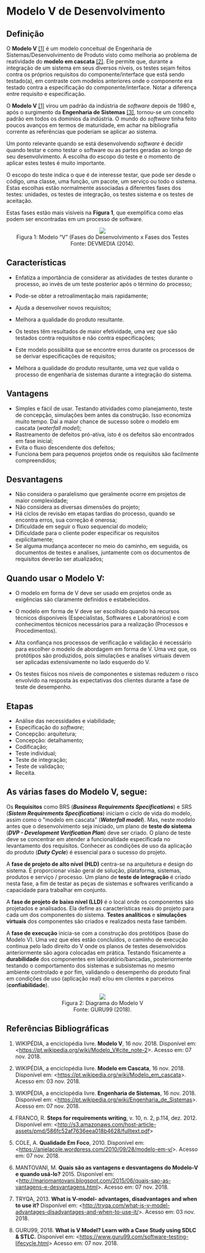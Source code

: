 
# Modelo V de Desenvolvimento

## **Definição**

O **Modelo V** [[1]](https://pt.wikipedia.org/wiki/Modelo_V#cite_note-2)  é um modelo conceitual de Engenharia de Sistemas/Desenvolvimento de Produto visto como melhoria ao problema de reatividade do **modelo em cascata** [[2]](https://pt.wikipedia.org/wiki/Modelo_em_cascata). Ele permite que, durante a integração de um sistema em seus diversos níveis, os testes sejam feitos contra os próprios requisitos do componente/interface que está sendo testado(a), em contraste com modelos anteriores onde o componente era testado contra a especificação do componente/interface. Notar a diferença entre requisito e especificação.


O **Modelo V** [[1]](https://pt.wikipedia.org/wiki/Modelo_V#cite_note-2) virou um padrão da indústria de *software* depois de 1980 e, após o surgimento da **Engenharia de Sistemas** [[3]](https://pt.wikipedia.org/wiki/Engenharia_de_Sistemas), tornou-se um conceito padrão em todos os domínios da indústria. O mundo do *software* tinha feito poucos avanços em termos de maturidade, em achar na bibliografia corrente as referências que poderiam se 
aplicar ao sistema.

Um ponto relevante quando se está desenvolvendo *software* é decidir quando testar e como testar o software ou as partes geradas ao longo de seu desenvolvimento. A escolha do escopo do teste e o momento de aplicar estes testes é muito importante.

O escopo do teste indica o que é de interesse testar, que pode ser desde o código, uma classe, uma função, um pacote, um serviço ou todo o sistema. Estas escolhas estão normalmente associadas a diferentes fases dos testes: unidades, os testes de integração, os testes sistema e os testes de aceitação.

Estas fases estão mais visíveis na **Figura 1**, que exemplifica como elas podem ser encontradas em um processo de software.


<p align = "center">
<img src="https://arquivo.devmedia.com.br/REVISTAS/es/imagens/72/8/1.png"><br> Figura 1: Modelo “V” (Fases do Desenvolvimento x Fases dos Testes<br> 
Fonte: DEVMEDIA (2014).<br>

## **Características**

 - Enfatiza a importância de considerar as atividades de testes durante o processo, ao invés de um teste posterior após o término do processo;
- Pode-se obter a retroalimentação mais rapidamente;
 - Ajuda a desenvolver novos requisitos;
 - Melhora a qualidade do produto resultante.

- Os testes têm resultados de maior efetividade, uma vez que são testados contra requisitos e não contra especificações;
- Este modelo possibilita que se encontre erros durante os processos de se derivar especificações de requisitos;
- Melhora a qualidade do produto resultante, uma vez que valida o processo de engenharia de sistemas durante a integração do sistema.

## **Vantagens**


 - Simples e fácil de usar. Testando atividades como planejamento, teste de concepção, simulações bem antes da construção. Isso economiza muito tempo. Daí a maior chance de sucesso sobre o modelo em cascata (*waterfall model*);
- Rastreamento de defeitos pró-ativa, isto é os defeitos são encontrados em fase inicial;
- Evita o fluxo descendente dos defeitos;
- Funciona bem para pequenos projetos onde os requisitos são facilmente compreendidos;

## **Desvantagens**

 - Não considera o paralelismo que geralmente ocorre em projetos de maior complexidade;
- Não considera as diversas dimensões do projeto;
- Há ciclos de revisão em etapas tardias do processo, quando se encontra erros, sua correção é onerosa;
- Dificuldade em seguir o fluxo sequencial do modelo;
- Dificuldade para o cliente poder especificar os requisitos explicitamente;
- Se alguma mudança acontecer no meio do caminho, em seguida, os documentos de testes e analises, juntamente com os documentos de requisitos deverão ser atualizados;

## **Quando usar o Modelo V:**

- O modelo em forma de V deve ser usado em projetos onde as exigências são claramente definidos e estabelecidos.

- O modelo em forma de V deve ser escolhido quando há recursos técnicos disponíveis (Especialistas, Softwares e Laboratórios) e com conhecimentos técnicos necessários para a realização (Processos e Procedimentos).

- Alta confiança nos processos de verificação e validação é necessário para escolher o modelo de abordagem em forma de V. Uma vez que, os protótipos são produzidos, pois simulações e analises virtuais devem ser aplicadas extensivamente no lado esquerdo do V. 
- Os testes físicos nos níveis de componentes e sistemas reduzem o risco envolvido na resposta às expectativas dos clientes durante a fase de teste de desempenho.


## **Etapas**

- Análise das necessidades e viabilidade;
- Especificação do *software*;
- Concepção: arquitetura; 
- Concepção: detalhamento;
- Codificação;
- Teste individual;
- Teste de integração;
- Teste de validação;
- Receita.

## **As várias fases do Modelo V, segue:**

Os **Requisitos** como BRS (***Business Requirements Specifications***) e SRS (***Sistem Requirements Specifications***) iniciam o ciclo de vida do modelo, assim como o "modelo em cascata" (***Waterfall model***). Mas, neste modelo antes que o desenvolvimento seja iniciado, um plano de **teste do sistema** (***DVP - Development Verification Plan***) deve ser criado. O plano de teste deve se concentrar em atender a funcionalidade especificada no levantamento dos requisitos. Conhecer as condições de uso da aplicação do produto (***Duty Cycle***) é essencial para o sucesso do projeto.  

A **fase de projeto de alto nível (HLD)** centra-se na arquitetura e design do sistema. É proporcionar visão geral de solução, plataforma, sistemas, produtos e serviço / processo. Um plano de **teste de integração** é criado nesta fase, a fim de testar as peças de sistemas e softwares verificando a capacidade para trabalhar em conjunto.

A **fase de projeto de baixo nível (LLD)** é o local onde os componentes são projetados e analisados. Ela define as características reais do projeto para cada um dos componentes do sistema. **Testes analíticos** e **simulações virtuais** dos componentes são criados e realizados nesta fase também.

A **fase de execução** inicia-se com a construção dos protótipos (base do Modelo V). Uma vez que eles estão concluídos, o caminho de execução continua pelo lado direito do V onde os planos de testes desenvolvidos anteriormente são agora colocadas em prática. Testando fisicamente a **durabilidade** dos componentes em laboratório/bancadas, posteriormente testando o comportamento dos sistemas e subsistemas no mesmo ambiente controlado e por fim, validando o desempenho do produto final em condições de uso (aplicação real) e/ou em clientes e parceiros (**confiabilidade**).

<p align = "center">
<img src="https://www.guru99.com/images/6-2015/052715_0904_GuidetoSDLC3.png"><br> Figura 2: Diagrama do Modelo V<br> 
Fonte: GURU99 (2018). <br> 


## **Referências Bibliográficas**


1.	WIKIPÉDIA, a enciclopédia livre. **Modelo V**, 16 nov. 2018.
Disponível em: <<https://pt.wikipedia.org/wiki/Modelo_V#cite_note-2>>. Acesso em: 07 nov. 2018.

2.	WIKIPÉDIA, a enciclopédia livre. **Modelo em Cascata**, 16 nov. 2018. 
Disponível em: <<https://pt.wikipedia.org/wiki/Modelo_em_cascata>>. Acesso em: 03 nov. 2018.

1. WIKIPÉDIA, a enciclopédia livre. **Engenharia de Sistemas**, 16 nov. 2018. 
Disponível em: <<https://pt.wikipedia.org/wiki/Engenharia_de_Sistemas>>. Acesso em: 07 nov. 2018.

4. FRANCO, R. **Steps for requirements writing**, v. 10, n. 2, p.114, dez. 2012. Disponível em: <<http://s3.amazonaws.com/host-article-assets/pmd/586fc52af7636eea018b4628/fulltext.pdf>>

5. COLE, A. **Qualidade Em Foco**, 2010. Disponível em: <<https://anielacole.wordpress.com/2010/09/28/modelo-em-v/>>. Acesso em: 07 nov. 2018.
   
6. MANTOVANI, M. **Quais são as vantagens e desvantagens do Modelo-V e quando usá-lo?** 2015. Disponível em: <<http://mariomantovani.blogspot.com/2015/06/quais-sao-as-vantagens-e-desvantagens.html>>. Acesso em: 07 nov. 2018.
   
7. TRYQA, 2013. **What is V-model- advantages, disadvantages and when to use it?** Disponível em: <<http://tryqa.com/what-is-v-model-advantages-disadvantages-and-when-to-use-it/>>. Acesso em: 03 nov. 2018.

8. GURU99, 2018. **What is V Model? Learn with a Case Study using SDLC & STLC.**
Disponível em: <<https://www.guru99.com/software-testing-lifecycle.html>> Acesso em: 07 nov. 2018.


